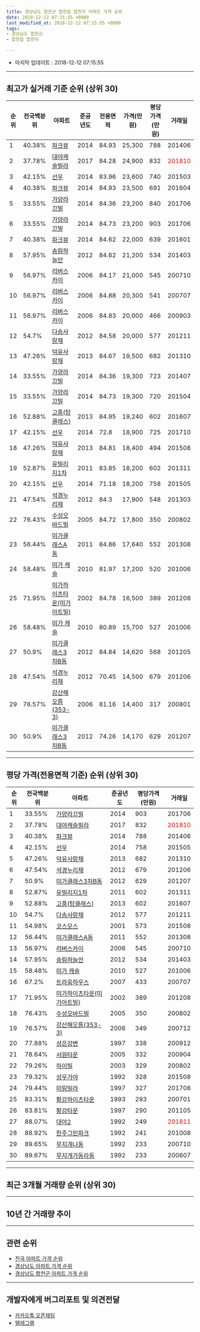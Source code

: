 ```yaml
---
title: 경상남도 합천군 합천읍 합천리 아파트 가격 순위
date: 2018-12-12 07:15:55 +0900
last_modified_at: 2018-12-12 07:15:55 +0900
tags:
- 경상남도 합천군
- 합천읍 합천리

---
```


* 마지막 업데이트 : 2018-12-12 07:15:55

---

## 최고가 실거래 기준 순위 (상위 30)


|순위|전국백분위|아파트|준공년도|전용면적|가격(만원)|평당가격(만원)|거래일|
|---|---|---|---|---|---|---|---|
|1|40.38%|[파크뷰](https://search.naver.com/search.naver?query=%EA%B2%BD%EC%83%81%EB%82%A8%EB%8F%84+%ED%95%A9%EC%B2%9C%EA%B5%B0+%ED%95%A9%EC%B2%9C%EC%9D%8D+%ED%95%A9%EC%B2%9C%EB%A6%AC+%ED%8C%8C%ED%81%AC%EB%B7%B0)|2014|84.93|25,300|788|201406|
|2|37.78%|[대야캐슬빌라](https://search.naver.com/search.naver?query=%EA%B2%BD%EC%83%81%EB%82%A8%EB%8F%84+%ED%95%A9%EC%B2%9C%EA%B5%B0+%ED%95%A9%EC%B2%9C%EC%9D%8D+%ED%95%A9%EC%B2%9C%EB%A6%AC+%EB%8C%80%EC%95%BC%EC%BA%90%EC%8A%AC%EB%B9%8C%EB%9D%BC)|2017|84.28|24,900|832|<span style="color:red">201810</span>|
|3|42.15%|[선우](https://search.naver.com/search.naver?query=%EA%B2%BD%EC%83%81%EB%82%A8%EB%8F%84+%ED%95%A9%EC%B2%9C%EA%B5%B0+%ED%95%A9%EC%B2%9C%EC%9D%8D+%ED%95%A9%EC%B2%9C%EB%A6%AC+%EC%84%A0%EC%9A%B0)|2014|83.96|23,600|740|201503|
|4|40.38%|[파크뷰](https://search.naver.com/search.naver?query=%EA%B2%BD%EC%83%81%EB%82%A8%EB%8F%84+%ED%95%A9%EC%B2%9C%EA%B5%B0+%ED%95%A9%EC%B2%9C%EC%9D%8D+%ED%95%A9%EC%B2%9C%EB%A6%AC+%ED%8C%8C%ED%81%AC%EB%B7%B0)|2014|84.93|23,500|691|201604|
|5|33.55%|[가양라끄빌](https://search.naver.com/search.naver?query=%EA%B2%BD%EC%83%81%EB%82%A8%EB%8F%84+%ED%95%A9%EC%B2%9C%EA%B5%B0+%ED%95%A9%EC%B2%9C%EC%9D%8D+%ED%95%A9%EC%B2%9C%EB%A6%AC+%EA%B0%80%EC%96%91%EB%9D%BC%EB%81%84%EB%B9%8C)|2014|84.36|23,200|840|201706|
|6|33.55%|[가양라끄빌](https://search.naver.com/search.naver?query=%EA%B2%BD%EC%83%81%EB%82%A8%EB%8F%84+%ED%95%A9%EC%B2%9C%EA%B5%B0+%ED%95%A9%EC%B2%9C%EC%9D%8D+%ED%95%A9%EC%B2%9C%EB%A6%AC+%EA%B0%80%EC%96%91%EB%9D%BC%EB%81%84%EB%B9%8C)|2014|84.73|23,200|903|201706|
|7|40.38%|[파크뷰](https://search.naver.com/search.naver?query=%EA%B2%BD%EC%83%81%EB%82%A8%EB%8F%84+%ED%95%A9%EC%B2%9C%EA%B5%B0+%ED%95%A9%EC%B2%9C%EC%9D%8D+%ED%95%A9%EC%B2%9C%EB%A6%AC+%ED%8C%8C%ED%81%AC%EB%B7%B0)|2014|84.62|22,000|639|201601|
|8|57.95%|[송림하늘안](https://search.naver.com/search.naver?query=%EA%B2%BD%EC%83%81%EB%82%A8%EB%8F%84+%ED%95%A9%EC%B2%9C%EA%B5%B0+%ED%95%A9%EC%B2%9C%EC%9D%8D+%ED%95%A9%EC%B2%9C%EB%A6%AC+%EC%86%A1%EB%A6%BC%ED%95%98%EB%8A%98%EC%95%88)|2012|84.62|21,200|534|201403|
|9|56.97%|[리버스카이](https://search.naver.com/search.naver?query=%EA%B2%BD%EC%83%81%EB%82%A8%EB%8F%84+%ED%95%A9%EC%B2%9C%EA%B5%B0+%ED%95%A9%EC%B2%9C%EC%9D%8D+%ED%95%A9%EC%B2%9C%EB%A6%AC+%EB%A6%AC%EB%B2%84%EC%8A%A4%EC%B9%B4%EC%9D%B4)|2006|84.17|21,000|545|200710|
|10|56.97%|[리버스카이](https://search.naver.com/search.naver?query=%EA%B2%BD%EC%83%81%EB%82%A8%EB%8F%84+%ED%95%A9%EC%B2%9C%EA%B5%B0+%ED%95%A9%EC%B2%9C%EC%9D%8D+%ED%95%A9%EC%B2%9C%EB%A6%AC+%EB%A6%AC%EB%B2%84%EC%8A%A4%EC%B9%B4%EC%9D%B4)|2006|84.88|20,300|541|200707|
|11|56.97%|[리버스카이](https://search.naver.com/search.naver?query=%EA%B2%BD%EC%83%81%EB%82%A8%EB%8F%84+%ED%95%A9%EC%B2%9C%EA%B5%B0+%ED%95%A9%EC%B2%9C%EC%9D%8D+%ED%95%A9%EC%B2%9C%EB%A6%AC+%EB%A6%AC%EB%B2%84%EC%8A%A4%EC%B9%B4%EC%9D%B4)|2006|84.83|20,000|466|200903|
|12|54.7%|[다솜사랑채](https://search.naver.com/search.naver?query=%EA%B2%BD%EC%83%81%EB%82%A8%EB%8F%84+%ED%95%A9%EC%B2%9C%EA%B5%B0+%ED%95%A9%EC%B2%9C%EC%9D%8D+%ED%95%A9%EC%B2%9C%EB%A6%AC+%EB%8B%A4%EC%86%9C%EC%82%AC%EB%9E%91%EC%B1%84)|2012|84.58|20,000|577|201211|
|13|47.26%|[덕유사랑채](https://search.naver.com/search.naver?query=%EA%B2%BD%EC%83%81%EB%82%A8%EB%8F%84+%ED%95%A9%EC%B2%9C%EA%B5%B0+%ED%95%A9%EC%B2%9C%EC%9D%8D+%ED%95%A9%EC%B2%9C%EB%A6%AC+%EB%8D%95%EC%9C%A0%EC%82%AC%EB%9E%91%EC%B1%84)|2013|84.67|19,500|682|201310|
|14|33.55%|[가양라끄빌](https://search.naver.com/search.naver?query=%EA%B2%BD%EC%83%81%EB%82%A8%EB%8F%84+%ED%95%A9%EC%B2%9C%EA%B5%B0+%ED%95%A9%EC%B2%9C%EC%9D%8D+%ED%95%A9%EC%B2%9C%EB%A6%AC+%EA%B0%80%EC%96%91%EB%9D%BC%EB%81%84%EB%B9%8C)|2014|84.36|19,300|723|201407|
|15|33.55%|[가양라끄빌](https://search.naver.com/search.naver?query=%EA%B2%BD%EC%83%81%EB%82%A8%EB%8F%84+%ED%95%A9%EC%B2%9C%EA%B5%B0+%ED%95%A9%EC%B2%9C%EC%9D%8D+%ED%95%A9%EC%B2%9C%EB%A6%AC+%EA%B0%80%EC%96%91%EB%9D%BC%EB%81%84%EB%B9%8C)|2014|84.73|19,300|720|201504|
|16|52.88%|[고품(탑클래스)](https://search.naver.com/search.naver?query=%EA%B2%BD%EC%83%81%EB%82%A8%EB%8F%84+%ED%95%A9%EC%B2%9C%EA%B5%B0+%ED%95%A9%EC%B2%9C%EC%9D%8D+%ED%95%A9%EC%B2%9C%EB%A6%AC+%EA%B3%A0%ED%92%88%28%ED%83%91%ED%81%B4%EB%9E%98%EC%8A%A4%29)|2013|84.95|19,240|602|201607|
|17|42.15%|[선우](https://search.naver.com/search.naver?query=%EA%B2%BD%EC%83%81%EB%82%A8%EB%8F%84+%ED%95%A9%EC%B2%9C%EA%B5%B0+%ED%95%A9%EC%B2%9C%EC%9D%8D+%ED%95%A9%EC%B2%9C%EB%A6%AC+%EC%84%A0%EC%9A%B0)|2014|72.8|18,900|725|201710|
|18|47.26%|[덕유사랑채](https://search.naver.com/search.naver?query=%EA%B2%BD%EC%83%81%EB%82%A8%EB%8F%84+%ED%95%A9%EC%B2%9C%EA%B5%B0+%ED%95%A9%EC%B2%9C%EC%9D%8D+%ED%95%A9%EC%B2%9C%EB%A6%AC+%EB%8D%95%EC%9C%A0%EC%82%AC%EB%9E%91%EC%B1%84)|2013|84.81|18,400|494|201508|
|19|52.87%|[유빌리지1차](https://search.naver.com/search.naver?query=%EA%B2%BD%EC%83%81%EB%82%A8%EB%8F%84+%ED%95%A9%EC%B2%9C%EA%B5%B0+%ED%95%A9%EC%B2%9C%EC%9D%8D+%ED%95%A9%EC%B2%9C%EB%A6%AC+%EC%9C%A0%EB%B9%8C%EB%A6%AC%EC%A7%801%EC%B0%A8)|2011|83.85|18,200|602|201311|
|20|42.15%|[선우](https://search.naver.com/search.naver?query=%EA%B2%BD%EC%83%81%EB%82%A8%EB%8F%84+%ED%95%A9%EC%B2%9C%EA%B5%B0+%ED%95%A9%EC%B2%9C%EC%9D%8D+%ED%95%A9%EC%B2%9C%EB%A6%AC+%EC%84%A0%EC%9A%B0)|2014|71.18|18,200|758|201505|
|21|47.54%|[석경누리채](https://search.naver.com/search.naver?query=%EA%B2%BD%EC%83%81%EB%82%A8%EB%8F%84+%ED%95%A9%EC%B2%9C%EA%B5%B0+%ED%95%A9%EC%B2%9C%EC%9D%8D+%ED%95%A9%EC%B2%9C%EB%A6%AC+%EC%84%9D%EA%B2%BD%EB%88%84%EB%A6%AC%EC%B1%84)|2012|84.3|17,900|548|201303|
|22|76.43%|[수성오바드빌](https://search.naver.com/search.naver?query=%EA%B2%BD%EC%83%81%EB%82%A8%EB%8F%84+%ED%95%A9%EC%B2%9C%EA%B5%B0+%ED%95%A9%EC%B2%9C%EC%9D%8D+%ED%95%A9%EC%B2%9C%EB%A6%AC+%EC%88%98%EC%84%B1%EC%98%A4%EB%B0%94%EB%93%9C%EB%B9%8C)|2005|84.72|17,800|350|200802|
|23|56.44%|[미가클래스A동](https://search.naver.com/search.naver?query=%EA%B2%BD%EC%83%81%EB%82%A8%EB%8F%84+%ED%95%A9%EC%B2%9C%EA%B5%B0+%ED%95%A9%EC%B2%9C%EC%9D%8D+%ED%95%A9%EC%B2%9C%EB%A6%AC+%EB%AF%B8%EA%B0%80%ED%81%B4%EB%9E%98%EC%8A%A4A%EB%8F%99)|2011|84.86|17,640|552|201308|
|24|58.48%|[미가 캐슬](https://search.naver.com/search.naver?query=%EA%B2%BD%EC%83%81%EB%82%A8%EB%8F%84+%ED%95%A9%EC%B2%9C%EA%B5%B0+%ED%95%A9%EC%B2%9C%EC%9D%8D+%ED%95%A9%EC%B2%9C%EB%A6%AC+%EB%AF%B8%EA%B0%80+%EC%BA%90%EC%8A%AC)|2010|81.97|17,200|520|201006|
|25|71.95%|[미가하이츠타운(미가아트빌)](https://search.naver.com/search.naver?query=%EA%B2%BD%EC%83%81%EB%82%A8%EB%8F%84+%ED%95%A9%EC%B2%9C%EA%B5%B0+%ED%95%A9%EC%B2%9C%EC%9D%8D+%ED%95%A9%EC%B2%9C%EB%A6%AC+%EB%AF%B8%EA%B0%80%ED%95%98%EC%9D%B4%EC%B8%A0%ED%83%80%EC%9A%B4%28%EB%AF%B8%EA%B0%80%EC%95%84%ED%8A%B8%EB%B9%8C%29)|2002|84.78|16,500|389|201208|
|26|58.48%|[미가 캐슬](https://search.naver.com/search.naver?query=%EA%B2%BD%EC%83%81%EB%82%A8%EB%8F%84+%ED%95%A9%EC%B2%9C%EA%B5%B0+%ED%95%A9%EC%B2%9C%EC%9D%8D+%ED%95%A9%EC%B2%9C%EB%A6%AC+%EB%AF%B8%EA%B0%80+%EC%BA%90%EC%8A%AC)|2010|80.89|15,700|527|201006|
|27|50.9%|[미가클래스3차B동](https://search.naver.com/search.naver?query=%EA%B2%BD%EC%83%81%EB%82%A8%EB%8F%84+%ED%95%A9%EC%B2%9C%EA%B5%B0+%ED%95%A9%EC%B2%9C%EC%9D%8D+%ED%95%A9%EC%B2%9C%EB%A6%AC+%EB%AF%B8%EA%B0%80%ED%81%B4%EB%9E%98%EC%8A%A43%EC%B0%A8B%EB%8F%99)|2012|84.84|14,620|568|201205|
|28|47.54%|[석경누리채](https://search.naver.com/search.naver?query=%EA%B2%BD%EC%83%81%EB%82%A8%EB%8F%84+%ED%95%A9%EC%B2%9C%EA%B5%B0+%ED%95%A9%EC%B2%9C%EC%9D%8D+%ED%95%A9%EC%B2%9C%EB%A6%AC+%EC%84%9D%EA%B2%BD%EB%88%84%EB%A6%AC%EC%B1%84)|2012|70.45|14,500|679|201206|
|29|76.57%|[강산해오름(353-3)](https://search.naver.com/search.naver?query=%EA%B2%BD%EC%83%81%EB%82%A8%EB%8F%84+%ED%95%A9%EC%B2%9C%EA%B5%B0+%ED%95%A9%EC%B2%9C%EC%9D%8D+%ED%95%A9%EC%B2%9C%EB%A6%AC+%EA%B0%95%EC%82%B0%ED%95%B4%EC%98%A4%EB%A6%84%28353-3%29)|2006|81.16|14,400|317|200801|
|30|50.9%|[미가클래스3차B동](https://search.naver.com/search.naver?query=%EA%B2%BD%EC%83%81%EB%82%A8%EB%8F%84+%ED%95%A9%EC%B2%9C%EA%B5%B0+%ED%95%A9%EC%B2%9C%EC%9D%8D+%ED%95%A9%EC%B2%9C%EB%A6%AC+%EB%AF%B8%EA%B0%80%ED%81%B4%EB%9E%98%EC%8A%A43%EC%B0%A8B%EB%8F%99)|2012|74.26|14,170|629|201207|


---

## 평당 가격(전용면적 기준) 순위 (상위 30)


|순위|전국백분위|아파트|준공년도|평당가격(만원)|거래일|
|---|---|---|---|---|---|
|1|33.55%|[가양라끄빌](https://search.naver.com/search.naver?query=%EA%B2%BD%EC%83%81%EB%82%A8%EB%8F%84+%ED%95%A9%EC%B2%9C%EA%B5%B0+%ED%95%A9%EC%B2%9C%EC%9D%8D+%ED%95%A9%EC%B2%9C%EB%A6%AC+%EA%B0%80%EC%96%91%EB%9D%BC%EB%81%84%EB%B9%8C)|2014|903|201706|
|2|37.78%|[대야캐슬빌라](https://search.naver.com/search.naver?query=%EA%B2%BD%EC%83%81%EB%82%A8%EB%8F%84+%ED%95%A9%EC%B2%9C%EA%B5%B0+%ED%95%A9%EC%B2%9C%EC%9D%8D+%ED%95%A9%EC%B2%9C%EB%A6%AC+%EB%8C%80%EC%95%BC%EC%BA%90%EC%8A%AC%EB%B9%8C%EB%9D%BC)|2017|832|<span style="color:red">201810</span>|
|3|40.38%|[파크뷰](https://search.naver.com/search.naver?query=%EA%B2%BD%EC%83%81%EB%82%A8%EB%8F%84+%ED%95%A9%EC%B2%9C%EA%B5%B0+%ED%95%A9%EC%B2%9C%EC%9D%8D+%ED%95%A9%EC%B2%9C%EB%A6%AC+%ED%8C%8C%ED%81%AC%EB%B7%B0)|2014|788|201406|
|4|42.15%|[선우](https://search.naver.com/search.naver?query=%EA%B2%BD%EC%83%81%EB%82%A8%EB%8F%84+%ED%95%A9%EC%B2%9C%EA%B5%B0+%ED%95%A9%EC%B2%9C%EC%9D%8D+%ED%95%A9%EC%B2%9C%EB%A6%AC+%EC%84%A0%EC%9A%B0)|2014|758|201505|
|5|47.26%|[덕유사랑채](https://search.naver.com/search.naver?query=%EA%B2%BD%EC%83%81%EB%82%A8%EB%8F%84+%ED%95%A9%EC%B2%9C%EA%B5%B0+%ED%95%A9%EC%B2%9C%EC%9D%8D+%ED%95%A9%EC%B2%9C%EB%A6%AC+%EB%8D%95%EC%9C%A0%EC%82%AC%EB%9E%91%EC%B1%84)|2013|682|201310|
|6|47.54%|[석경누리채](https://search.naver.com/search.naver?query=%EA%B2%BD%EC%83%81%EB%82%A8%EB%8F%84+%ED%95%A9%EC%B2%9C%EA%B5%B0+%ED%95%A9%EC%B2%9C%EC%9D%8D+%ED%95%A9%EC%B2%9C%EB%A6%AC+%EC%84%9D%EA%B2%BD%EB%88%84%EB%A6%AC%EC%B1%84)|2012|679|201206|
|7|50.9%|[미가클래스3차B동](https://search.naver.com/search.naver?query=%EA%B2%BD%EC%83%81%EB%82%A8%EB%8F%84+%ED%95%A9%EC%B2%9C%EA%B5%B0+%ED%95%A9%EC%B2%9C%EC%9D%8D+%ED%95%A9%EC%B2%9C%EB%A6%AC+%EB%AF%B8%EA%B0%80%ED%81%B4%EB%9E%98%EC%8A%A43%EC%B0%A8B%EB%8F%99)|2012|629|201207|
|8|52.87%|[유빌리지1차](https://search.naver.com/search.naver?query=%EA%B2%BD%EC%83%81%EB%82%A8%EB%8F%84+%ED%95%A9%EC%B2%9C%EA%B5%B0+%ED%95%A9%EC%B2%9C%EC%9D%8D+%ED%95%A9%EC%B2%9C%EB%A6%AC+%EC%9C%A0%EB%B9%8C%EB%A6%AC%EC%A7%801%EC%B0%A8)|2011|602|201311|
|9|52.88%|[고품(탑클래스)](https://search.naver.com/search.naver?query=%EA%B2%BD%EC%83%81%EB%82%A8%EB%8F%84+%ED%95%A9%EC%B2%9C%EA%B5%B0+%ED%95%A9%EC%B2%9C%EC%9D%8D+%ED%95%A9%EC%B2%9C%EB%A6%AC+%EA%B3%A0%ED%92%88%28%ED%83%91%ED%81%B4%EB%9E%98%EC%8A%A4%29)|2013|602|201607|
|10|54.7%|[다솜사랑채](https://search.naver.com/search.naver?query=%EA%B2%BD%EC%83%81%EB%82%A8%EB%8F%84+%ED%95%A9%EC%B2%9C%EA%B5%B0+%ED%95%A9%EC%B2%9C%EC%9D%8D+%ED%95%A9%EC%B2%9C%EB%A6%AC+%EB%8B%A4%EC%86%9C%EC%82%AC%EB%9E%91%EC%B1%84)|2012|577|201211|
|11|54.98%|[코스모스](https://search.naver.com/search.naver?query=%EA%B2%BD%EC%83%81%EB%82%A8%EB%8F%84+%ED%95%A9%EC%B2%9C%EA%B5%B0+%ED%95%A9%EC%B2%9C%EC%9D%8D+%ED%95%A9%EC%B2%9C%EB%A6%AC+%EC%BD%94%EC%8A%A4%EB%AA%A8%EC%8A%A4)|2001|573|201508|
|12|56.44%|[미가클래스A동](https://search.naver.com/search.naver?query=%EA%B2%BD%EC%83%81%EB%82%A8%EB%8F%84+%ED%95%A9%EC%B2%9C%EA%B5%B0+%ED%95%A9%EC%B2%9C%EC%9D%8D+%ED%95%A9%EC%B2%9C%EB%A6%AC+%EB%AF%B8%EA%B0%80%ED%81%B4%EB%9E%98%EC%8A%A4A%EB%8F%99)|2011|552|201308|
|13|56.97%|[리버스카이](https://search.naver.com/search.naver?query=%EA%B2%BD%EC%83%81%EB%82%A8%EB%8F%84+%ED%95%A9%EC%B2%9C%EA%B5%B0+%ED%95%A9%EC%B2%9C%EC%9D%8D+%ED%95%A9%EC%B2%9C%EB%A6%AC+%EB%A6%AC%EB%B2%84%EC%8A%A4%EC%B9%B4%EC%9D%B4)|2006|545|200710|
|14|57.95%|[송림하늘안](https://search.naver.com/search.naver?query=%EA%B2%BD%EC%83%81%EB%82%A8%EB%8F%84+%ED%95%A9%EC%B2%9C%EA%B5%B0+%ED%95%A9%EC%B2%9C%EC%9D%8D+%ED%95%A9%EC%B2%9C%EB%A6%AC+%EC%86%A1%EB%A6%BC%ED%95%98%EB%8A%98%EC%95%88)|2012|534|201403|
|15|58.48%|[미가 캐슬](https://search.naver.com/search.naver?query=%EA%B2%BD%EC%83%81%EB%82%A8%EB%8F%84+%ED%95%A9%EC%B2%9C%EA%B5%B0+%ED%95%A9%EC%B2%9C%EC%9D%8D+%ED%95%A9%EC%B2%9C%EB%A6%AC+%EB%AF%B8%EA%B0%80+%EC%BA%90%EC%8A%AC)|2010|527|201006|
|16|67.2%|[트라움하우스](https://search.naver.com/search.naver?query=%EA%B2%BD%EC%83%81%EB%82%A8%EB%8F%84+%ED%95%A9%EC%B2%9C%EA%B5%B0+%ED%95%A9%EC%B2%9C%EC%9D%8D+%ED%95%A9%EC%B2%9C%EB%A6%AC+%ED%8A%B8%EB%9D%BC%EC%9B%80%ED%95%98%EC%9A%B0%EC%8A%A4)|2007|433|200707|
|17|71.95%|[미가하이츠타운(미가아트빌)](https://search.naver.com/search.naver?query=%EA%B2%BD%EC%83%81%EB%82%A8%EB%8F%84+%ED%95%A9%EC%B2%9C%EA%B5%B0+%ED%95%A9%EC%B2%9C%EC%9D%8D+%ED%95%A9%EC%B2%9C%EB%A6%AC+%EB%AF%B8%EA%B0%80%ED%95%98%EC%9D%B4%EC%B8%A0%ED%83%80%EC%9A%B4%28%EB%AF%B8%EA%B0%80%EC%95%84%ED%8A%B8%EB%B9%8C%29)|2002|389|201208|
|18|76.43%|[수성오바드빌](https://search.naver.com/search.naver?query=%EA%B2%BD%EC%83%81%EB%82%A8%EB%8F%84+%ED%95%A9%EC%B2%9C%EA%B5%B0+%ED%95%A9%EC%B2%9C%EC%9D%8D+%ED%95%A9%EC%B2%9C%EB%A6%AC+%EC%88%98%EC%84%B1%EC%98%A4%EB%B0%94%EB%93%9C%EB%B9%8C)|2005|350|200802|
|19|76.57%|[강산해오름(353-3)](https://search.naver.com/search.naver?query=%EA%B2%BD%EC%83%81%EB%82%A8%EB%8F%84+%ED%95%A9%EC%B2%9C%EA%B5%B0+%ED%95%A9%EC%B2%9C%EC%9D%8D+%ED%95%A9%EC%B2%9C%EB%A6%AC+%EA%B0%95%EC%82%B0%ED%95%B4%EC%98%A4%EB%A6%84%28353-3%29)|2006|349|200712|
|20|77.88%|[성은강변](https://search.naver.com/search.naver?query=%EA%B2%BD%EC%83%81%EB%82%A8%EB%8F%84+%ED%95%A9%EC%B2%9C%EA%B5%B0+%ED%95%A9%EC%B2%9C%EC%9D%8D+%ED%95%A9%EC%B2%9C%EB%A6%AC+%EC%84%B1%EC%9D%80%EA%B0%95%EB%B3%80)|1997|338|200912|
|21|78.64%|[서원타운](https://search.naver.com/search.naver?query=%EA%B2%BD%EC%83%81%EB%82%A8%EB%8F%84+%ED%95%A9%EC%B2%9C%EA%B5%B0+%ED%95%A9%EC%B2%9C%EC%9D%8D+%ED%95%A9%EC%B2%9C%EB%A6%AC+%EC%84%9C%EC%9B%90%ED%83%80%EC%9A%B4)|2005|332|200904|
|22|79.26%|[하이빌](https://search.naver.com/search.naver?query=%EA%B2%BD%EC%83%81%EB%82%A8%EB%8F%84+%ED%95%A9%EC%B2%9C%EA%B5%B0+%ED%95%A9%EC%B2%9C%EC%9D%8D+%ED%95%A9%EC%B2%9C%EB%A6%AC+%ED%95%98%EC%9D%B4%EB%B9%8C)|2003|329|200802|
|23|79.32%|[성우가야](https://search.naver.com/search.naver?query=%EA%B2%BD%EC%83%81%EB%82%A8%EB%8F%84+%ED%95%A9%EC%B2%9C%EA%B5%B0+%ED%95%A9%EC%B2%9C%EC%9D%8D+%ED%95%A9%EC%B2%9C%EB%A6%AC+%EC%84%B1%EC%9A%B0%EA%B0%80%EC%95%BC)|1992|328|201508|
|24|79.44%|[미림빌라](https://search.naver.com/search.naver?query=%EA%B2%BD%EC%83%81%EB%82%A8%EB%8F%84+%ED%95%A9%EC%B2%9C%EA%B5%B0+%ED%95%A9%EC%B2%9C%EC%9D%8D+%ED%95%A9%EC%B2%9C%EB%A6%AC+%EB%AF%B8%EB%A6%BC%EB%B9%8C%EB%9D%BC)|1997|327|201708|
|25|83.31%|[황강하이츠타운](https://search.naver.com/search.naver?query=%EA%B2%BD%EC%83%81%EB%82%A8%EB%8F%84+%ED%95%A9%EC%B2%9C%EA%B5%B0+%ED%95%A9%EC%B2%9C%EC%9D%8D+%ED%95%A9%EC%B2%9C%EB%A6%AC+%ED%99%A9%EA%B0%95%ED%95%98%EC%9D%B4%EC%B8%A0%ED%83%80%EC%9A%B4)|1993|293|200701|
|26|83.81%|[황강타운](https://search.naver.com/search.naver?query=%EA%B2%BD%EC%83%81%EB%82%A8%EB%8F%84+%ED%95%A9%EC%B2%9C%EA%B5%B0+%ED%95%A9%EC%B2%9C%EC%9D%8D+%ED%95%A9%EC%B2%9C%EB%A6%AC+%ED%99%A9%EA%B0%95%ED%83%80%EC%9A%B4)|1997|290|201105|
|27|88.07%|[대야2](https://search.naver.com/search.naver?query=%EA%B2%BD%EC%83%81%EB%82%A8%EB%8F%84+%ED%95%A9%EC%B2%9C%EA%B5%B0+%ED%95%A9%EC%B2%9C%EC%9D%8D+%ED%95%A9%EC%B2%9C%EB%A6%AC+%EB%8C%80%EC%95%BC2)|1992|249|<span style="color:red">201811</span>|
|28|88.92%|[한주그린파크](https://search.naver.com/search.naver?query=%EA%B2%BD%EC%83%81%EB%82%A8%EB%8F%84+%ED%95%A9%EC%B2%9C%EA%B5%B0+%ED%95%A9%EC%B2%9C%EC%9D%8D+%ED%95%A9%EC%B2%9C%EB%A6%AC+%ED%95%9C%EC%A3%BC%EA%B7%B8%EB%A6%B0%ED%8C%8C%ED%81%AC)|1992|241|201008|
|29|89.65%|[무지개나동](https://search.naver.com/search.naver?query=%EA%B2%BD%EC%83%81%EB%82%A8%EB%8F%84+%ED%95%A9%EC%B2%9C%EA%B5%B0+%ED%95%A9%EC%B2%9C%EC%9D%8D+%ED%95%A9%EC%B2%9C%EB%A6%AC+%EB%AC%B4%EC%A7%80%EA%B0%9C%EB%82%98%EB%8F%99)|1992|233|200710|
|30|89.67%|[무지개가동라동](https://search.naver.com/search.naver?query=%EA%B2%BD%EC%83%81%EB%82%A8%EB%8F%84+%ED%95%A9%EC%B2%9C%EA%B5%B0+%ED%95%A9%EC%B2%9C%EC%9D%8D+%ED%95%A9%EC%B2%9C%EB%A6%AC+%EB%AC%B4%EC%A7%80%EA%B0%9C%EA%B0%80%EB%8F%99%EB%9D%BC%EB%8F%99)|1992|233|200607|


---

## 최근 3개월 거래량 순위 (상위 30)


<div style="width:100%;">
    <canvas id="deal_count_ranking" height="250"></canvas>
</div>


<script>
new Chart(document.getElementById("deal_count_ranking"), {
    type: 'horizontalBar',
    data: {
        labels: ['대야캐슬빌라', '한주그린파크', '한진빌라', '대야2', '성은강변', '황강타운', '리버스카이', '미가 캐슬', '선우'],
        datasets: [{
            label: '실거래 수',
            data: [3, 2, 2, 2, 1, 1, 1, 1, 1],
            borderColor: "rgba(255, 0, 128, 1)",
            backgroundColor: "rgba(255, 0, 128, 0.5)",
            fill: false,
        }]
    },
    options: {
        responsive: true,
        title: {
            display: true,
            text: '최근 3개월 거래량 순위'
        },
        tooltips: {
            mode: 'index',
            intersect: false,
            callbacks: {
                title: function(tooltipItems, data) {
                    return "실거래 수:";
                },
                label: function(tooltipItem, data) {
                    return data.labels[tooltipItem.index] + ": " + tooltipItem.xLabel;
                }
            }
        },
        hover: {
            mode: 'nearest',
            intersect: true
        },
        scales: {
            xAxes: [{
                display: true,
                scaleLabel: {
                    display: true,
                    labelString: '실거래 수'
                },
                ticks: {
                    suggestedMin: 0,
                }
            }],
            yAxes: [{
                display: true,
                ticks: {
                    autoSkip: false,
                    callback: function(value, index, values) {
                        if (value.length > 15)
                            return value.substr(0, 13) + "...";
                        else
                            return value;
                    }
                },
                scaleLabel: {
                    display: false,
                }
            }]
        }
    }
});

</script>


---

## 10년 간 거래량 추이


<div style="width:100%;">
    <canvas id="deal_progress" height="250"></canvas>
</div>

<script>
new Chart(document.getElementById("deal_progress"), {
    type: 'line',
    data: {
        labels: ['200812','200901','200902','200903','200904','200905','200906','200907','200908','200909','200910','200911','200912','201001','201002','201003','201004','201005','201006','201007','201008','201009','201010','201011','201012','201101','201102','201103','201104','201105','201106','201107','201108','201109','201110','201111','201112','201201','201202','201203','201204','201205','201206','201207','201208','201209','201210','201211','201212','201301','201302','201303','201304','201305','201306','201307','201308','201309','201310','201311','201312','201401','201402','201403','201404','201405','201406','201407','201408','201409','201410','201411','201412','201501','201502','201503','201504','201505','201506','201507','201508','201509','201510','201511','201512','201601','201602','201603','201604','201605','201606','201607','201608','201609','201610','201611','201612','201701','201702','201703','201704','201705','201706','201707','201708','201709','201710','201711','201712','201801','201802','201803','201804','201805','201806','201807','201808','201809','201810','201811','201812'],
        datasets: [{
            label: '실거래 수',
            pointRadius: 1,
            data: [6, 1, 8, 10, 5, 7, 3, 3, 6, 5, 5, 5, 15, 3, 4, 3, 6, 4, 9, 13, 3, 2, 2, 6, 9, 1, 7, 10, 3, 10, 13, 6, 3, 1, 5, 6, 12, 3, 4, 8, 10, 9, 7, 15, 6, 4, 11, 16, 7, 8, 10, 14, 4, 7, 16, 7, 7, 8, 7, 3, 5, 5, 5, 7, 15, 18, 20, 20, 10, 12, 7, 8, 6, 13, 8, 13, 23, 12, 9, 8, 11, 5, 11, 3, 4, 5, 2, 2, 10, 4, 6, 9, 4, 7, 7, 5, 8, 5, 11, 8, 6, 4, 9, 10, 6, 6, 4, 7, 12, 11, 9, 6, 1, 5, 7, 7, 5, 9, 5, 8, 1],
            borderColor: "rgba(255, 201, 14, 1)",
            backgroundColor: "rgba(255, 201, 14, 0.5)",
            fill: true,
        }]
    },
    options: {
        responsive: true,
        title: {
            display: true,
            text: '10년간 거래량 추이'
        },
        tooltips: {
            mode: 'index',
            intersect: false,
        },
        hover: {
            mode: 'nearest',
            intersect: true
        },
        scales: {
            xAxes: [{
                display: true,
                scaleLabel: {
                    display: true,
                    labelString: '년/월'
                }
            }],
            yAxes: [{
                display: true,
                ticks: {
                    suggestedMin: 0,
                },
                scaleLabel: {
                    display: true,
                    labelString: '실거래 수'
                }
            }]
        }
    }
});

</script>


---

## 관련 순위

- [전국 아파트 가격 순위](https://inasie.github.io/apt-ranking/전국)
- [경상남도 아파트 가격 순위](https://inasie.github.io/apt-ranking/경상남도)
- [경상남도 합천군 아파트 가격 순위](https://inasie.github.io/apt-ranking/경상남도-합천군)


---

## 개발자에게 버그리포트 및 의견전달

- [카카오톡 오픈채팅](https://open.kakao.com/o/gLJUAP4)
- [텔레그램](https://t.me/inasie)


